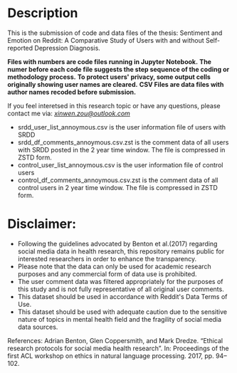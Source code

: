 # Description
This is the submission of code and data files of the thesis: Sentiment and Emotion on Reddit: A Comparative Study of Users with and without Self-reported Depression Diagnosis.

**Files with numbers are code files running in Jupyter Notebook.**
**The numer before each code file suggests the step sequence of the coding or methodology process.**
**To protect users' privacy, some output cells originally showing user names are cleared.** 
**CSV Files are data files with author names recoded before submission.**

If you feel interetsed in this research topic or have any questions, please contact me via: *xinwen.zou@outlook.com*

- srdd_user_list_annoymous.csv  is the user information file of users with SRDD
- srdd_df_comments_annoymous.csv.zst is the comment data of all users with SRDD posted in the 2 year time window. The file is compressed in ZSTD form.
- control_user_list_annoymous.csv is the user information file of control users
- control_df_comments_annoymous.csv.zst is the comment data of all control users in 2 year time window. The file is compressed in ZSTD form.



# Disclaimer:
- Following the guidelines advocated by Benton et al.(2017) regarding social media data in health research, this repository remains public for interested researchers in order to enhance the transparency.
- Please note that the data can only be used for academic research purposes and any commercial form of data use is prohibited.
- The user comment data was filtered appropriately for the purposes of this study and is not fully representative of all original user comments.
- This dataset should be used in accordance with Reddit's Data Terms of Use.
- This dataset should be used with adequate caution due to the sensitive nature of topics in mental health field and the fragility of social media data sources.

References:
Adrian Benton, Glen Coppersmith, and Mark Dredze. “Ethical research protocols for social media health research”. In: Proceedings of the first ACL workshop on ethics in natural
language processing. 2017, pp. 94–102.
